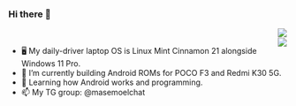 ### Hi there 👋
<img align="right" src="https://komarev.com/ghpvc/?username=masemoel&label=Profile%20views&color=0e75b6&style=flat"/></br>
<img align="right" src="https://github-readme-stats.vercel.app/api?username=masemoel&theme=calm&count_private=true&hide_border=true">

- 🖥 My daily-driver laptop OS is Linux Mint Cinnamon 21 alongside Windows 11 Pro.
- 🔭 I’m currently building Android ROMs for POCO F3 and Redmi K30 5G.
- 🌱 Learning how Android works and programming.
- 📫 My TG group: @masemoelchat
